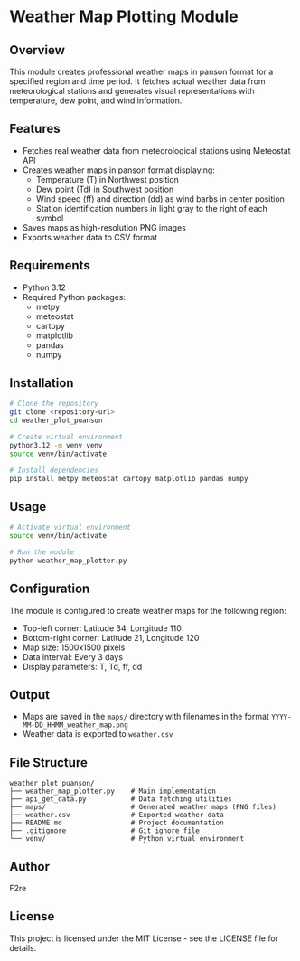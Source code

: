 # Weather Map Plotting Module

## Overview

This module creates professional weather maps in panson format for a specified region and time period. It fetches actual weather data from meteorological stations and generates visual representations with temperature, dew point, and wind information.

## Features

- Fetches real weather data from meteorological stations using Meteostat API
- Creates weather maps in panson format displaying:
  - Temperature (T) in Northwest position
  - Dew point (Td) in Southwest position
  - Wind speed (ff) and direction (dd) as wind barbs in center position
  - Station identification numbers in light gray to the right of each symbol
- Saves maps as high-resolution PNG images
- Exports weather data to CSV format

## Requirements

- Python 3.12
- Required Python packages:
  - metpy
  - meteostat
  - cartopy
  - matplotlib
  - pandas
  - numpy

## Installation

```bash
# Clone the repository
git clone <repository-url>
cd weather_plot_puanson

# Create virtual environment
python3.12 -m venv venv
source venv/bin/activate

# Install dependencies
pip install metpy meteostat cartopy matplotlib pandas numpy
```

## Usage

```bash
# Activate virtual environment
source venv/bin/activate

# Run the module
python weather_map_plotter.py
```

## Configuration

The module is configured to create weather maps for the following region:
- Top-left corner: Latitude 34, Longitude 110
- Bottom-right corner: Latitude 21, Longitude 120
- Map size: 1500x1500 pixels
- Data interval: Every 3 days
- Display parameters: T, Td, ff, dd

## Output

- Maps are saved in the `maps/` directory with filenames in the format `YYYY-MM-DD_HHMM_weather_map.png`
- Weather data is exported to `weather.csv`

## File Structure

```
weather_plot_puanson/
├── weather_map_plotter.py    # Main implementation
├── api_get_data.py           # Data fetching utilities
├── maps/                     # Generated weather maps (PNG files)
├── weather.csv               # Exported weather data
├── README.md                 # Project documentation
├── .gitignore                # Git ignore file
└── venv/                     # Python virtual environment
```

## Author

F2re

## License

This project is licensed under the MIT License - see the LICENSE file for details.